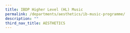 ```yaml
---
title: IBDP Higher Level (HL) Music
permalink: /departments/aesthetics/ib-music-programme/
description: ""
third_nav_title: AESTHETICS
---
```

